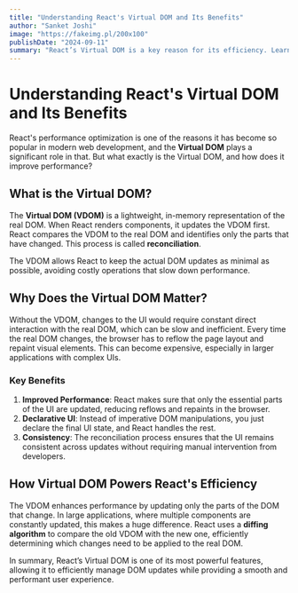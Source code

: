 ```yaml
---
title: "Understanding React's Virtual DOM and Its Benefits"
author: "Sanket Joshi"
image: "https://fakeimg.pl/200x100"
publishDate: "2024-09-11"
summary: "React’s Virtual DOM is a key reason for its efficiency. Learn what the Virtual DOM is, how it works, and why it's crucial for modern web applications."
---
```


# Understanding React's Virtual DOM and Its Benefits

React's performance optimization is one of the reasons it has become so popular in modern web development, and the **Virtual DOM** plays a significant role in that. But what exactly is the Virtual DOM, and how does it improve performance?

## What is the Virtual DOM?
The **Virtual DOM (VDOM)** is a lightweight, in-memory representation of the real DOM. When React renders components, it updates the VDOM first. React compares the VDOM to the real DOM and identifies only the parts that have changed. This process is called **reconciliation**. 

The VDOM allows React to keep the actual DOM updates as minimal as possible, avoiding costly operations that slow down performance.

## Why Does the Virtual DOM Matter?
Without the VDOM, changes to the UI would require constant direct interaction with the real DOM, which can be slow and inefficient. Every time the real DOM changes, the browser has to reflow the page layout and repaint visual elements. This can become expensive, especially in larger applications with complex UIs.

### Key Benefits
1. **Improved Performance**: React makes sure that only the essential parts of the UI are updated, reducing reflows and repaints in the browser.
2. **Declarative UI**: Instead of imperative DOM manipulations, you just declare the final UI state, and React handles the rest.
3. **Consistency**: The reconciliation process ensures that the UI remains consistent across updates without requiring manual intervention from developers.

## How Virtual DOM Powers React's Efficiency
The VDOM enhances performance by updating only the parts of the DOM that change. In large applications, where multiple components are constantly updated, this makes a huge difference. React uses a **diffing algorithm** to compare the old VDOM with the new one, efficiently determining which changes need to be applied to the real DOM.

In summary, React’s Virtual DOM is one of its most powerful features, allowing it to efficiently manage DOM updates while providing a smooth and performant user experience.

